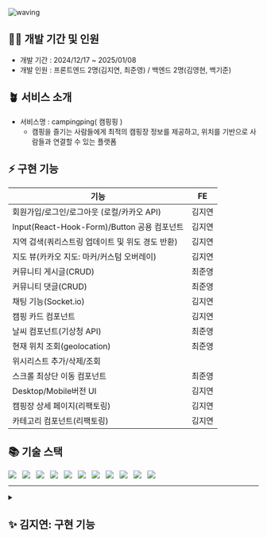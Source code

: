 ![waving](https://capsule-render.vercel.app/api?type=waving&height=200&fontAlignY=40&text=campingping&color=gradient)


## 🧚‍♂️ 개발 기간 및 인원

- 개발 기간 : 2024/12/17 ~ 2025/01/08
- 개발 인원 : 프론트엔드 2명(김지연, 최준영) / 백엔드 2명(김영현, 백기준)

## 🪴 서비스 소개
- 서비스명 : campingping( 캠핑핑 )
  - 캠핑을 즐기는 사람들에게 최적의 캠핑장 정보를 제공하고, 위치를 기반으로 사람들과 연결할 수 있는 플랫폼
 
## ⚡️ 구현 기능
|기능|FE|
|---|:---:|
|회원가입/로그인/로그아웃 (로컬/카카오 API)|김지연|
|Input(React-Hook-Form)/Button 공용 컴포넌트|김지연|
|지역 검색(쿼리스트링 업데이트 및 위도 경도 반환)|김지연|
|지도 뷰(카카오 지도: 마커/커스텀 오버레이)|김지연|
|커뮤니티 게시글(CRUD)|최준영|
|커뮤니티 댓글(CRUD)|최준영|
|채팅 기능(Socket.io)|김지연|
|캠핑 카드 컴포넌트|김지연| 
|날씨 컴포넌트(기상청 API)|최준영|
|현재 위치 조회(geolocation)|최준영|
|위시리스트 추가/삭제/조회||
|스크롤 최상단 이동 컴포넌트|최준영|
|Desktop/Mobile버전 UI|김지연|
|캠핑장 상세 페이지(리팩토링)|김지연|
|카테고리 컴포넌트(리팩토링)|김지연|


## 📚 기술 스택
<div style="display: flex; gap: 12px;">
  <img src="https://img.shields.io/badge/typescript-%23007ACC.svg?style=for-the-badge&logo=typescript&logoColor=white">
  <img src="https://img.shields.io/badge/Next-black?style=for-the-badge&logo=next.js&logoColor=white">
  <img src="https://img.shields.io/badge/tailwindcss-%2338B2AC.svg?style=for-the-badge&logo=tailwind-css&logoColor=white">
  <img src="https://img.shields.io/badge/ESLint-4B3263?style=for-the-badge&logo=eslint&logoColor=white">
  <img src="https://img.shields.io/badge/prettier-%23F7B93E.svg?style=for-the-badge&logo=prettier&logoColor=black">
  <img src="https://img.shields.io/badge/Zustand-black?style=for-the-badge&logo=zustand&badgeColor=010101">
  <img src="https://img.shields.io/badge/Socket.io-black?style=for-the-badge&logo=socket.io&badgeColor=010101">
  <img src="https://img.shields.io/badge/gitlab-%23181717.svg?style=for-the-badge&logo=gitlab&logoColor=white">
  <img src="https://img.shields.io/badge/github-%23121011.svg?style=for-the-badge&logo=github&logoColor=white">
  <img src="https://img.shields.io/badge/Notion-%23000000.svg?style=for-the-badge&logo=notion&logoColor=white">
  <img src="https://img.shields.io/badge/figma-%23F24E1E.svg?style=for-the-badge&logo=figma&logoColor=white">
</div>

---

<details markdown="1">
  
  <summary><h2>✨ 김지연: 구현 기능</h2></summary>
      <h3>🚀 sign up/ sign in/ sign out</h3>
        <ul>
          <li><b>📍sign up</b></li>
            <ul>
              <li>이메일 인증 기능: 유저가 입력한 이메일로 인증 코드 발송, 해당 코드를 입력 받아 이메일 인증</li>
              <li>입력 폼에 대한 유효성 검사</li>
                <ul>
                  <li>이메일: 이메일 형식 체크</li>
                  <li>비밀번호: 최소 8자리, 영문/숫자/특수문자 포함된 형식 검사, 비밀번호 확인과 일치 여부 체크</li>
                  <li>닉네임: 필수 요소</li>
                </ul>
            </ul>
          <li><b>📍sign in</b></li>
            <ul>
              <li>로컬 로그인: 유저의 이메일과 비밀번호를 입력받아 api 호출, 성공시 유저의 이메일을 userStore 상태 저장, `/list` 페이지로 리다이렉트</li>
              <li>카카오 로그인: 카카오 로그인 api 호출, 성공시 유저의 이메일을 userStore 상태 저장, `/list` 페이지로 리다이렉트</li>
              <li>회원가입 버튼: sign-up 페이지로 리다이렉트</li>
            </ul>
          <li><b>📍sign out</b></li>
            <ul>
              <li>로그아웃: 로그아웃 api 호출, userStore 상태 초기화</li>
            </ul>
          <li><b>📍toast 알림</b>으로 사용자에게 실시간 상태 알림을 제공하여 UX 개선</li>
        </ul>
      <h3>🗺️ map</h3>
      <h3>🔍 search</h3>
      <h3>💬 chat</h3>
      <h3>🎨 desktop UI</h3>
      <h3>💡components</h3>
        <ul>
          <li>input component</li>
          <li>button component</li>
          <li>card component</li>
        </ul>
      <h3>♻️refactoring</h3>

  </div>
</details>
